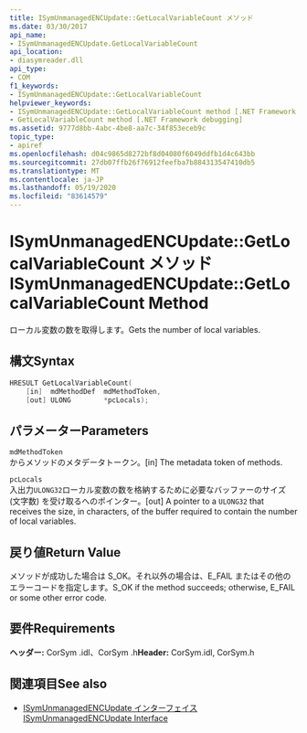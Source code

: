 ```yaml
---
title: ISymUnmanagedENCUpdate::GetLocalVariableCount メソッド
ms.date: 03/30/2017
api_name:
- ISymUnmanagedENCUpdate.GetLocalVariableCount
api_location:
- diasymreader.dll
api_type:
- COM
f1_keywords:
- ISymUnmanagedENCUpdate::GetLocalVariableCount
helpviewer_keywords:
- ISymUnmanagedENCUpdate::GetLocalVariableCount method [.NET Framework debugging]
- GetLocalVariableCount method [.NET Framework debugging]
ms.assetid: 9777d8bb-4abc-4be8-aa7c-34f853eceb9c
topic_type:
- apiref
ms.openlocfilehash: d04c9865d8272bf8d04080f6049ddfb1d4c643bb
ms.sourcegitcommit: 27db07ffb26f76912feefba7b884313547410db5
ms.translationtype: MT
ms.contentlocale: ja-JP
ms.lasthandoff: 05/19/2020
ms.locfileid: "83614579"
---
```

# <a name="isymunmanagedencupdategetlocalvariablecount-method"></a><span data-ttu-id="3f577-102">ISymUnmanagedENCUpdate::GetLocalVariableCount メソッド</span><span class="sxs-lookup"><span data-stu-id="3f577-102">ISymUnmanagedENCUpdate::GetLocalVariableCount Method</span></span>
<span data-ttu-id="3f577-103">ローカル変数の数を取得します。</span><span class="sxs-lookup"><span data-stu-id="3f577-103">Gets the number of local variables.</span></span>  
  
## <a name="syntax"></a><span data-ttu-id="3f577-104">構文</span><span class="sxs-lookup"><span data-stu-id="3f577-104">Syntax</span></span>  
  
```cpp  
HRESULT GetLocalVariableCount(  
    [in]  mdMethodDef  mdMethodToken,  
    [out] ULONG        *pcLocals);  
```  
  
## <a name="parameters"></a><span data-ttu-id="3f577-105">パラメーター</span><span class="sxs-lookup"><span data-stu-id="3f577-105">Parameters</span></span>  
 `mdMethodToken`  
 <span data-ttu-id="3f577-106">からメソッドのメタデータトークン。</span><span class="sxs-lookup"><span data-stu-id="3f577-106">[in] The metadata token of methods.</span></span>  
  
 `pcLocals`  
 <span data-ttu-id="3f577-107">入出力`ULONG32`ローカル変数の数を格納するために必要なバッファーのサイズ (文字数) を受け取るへのポインター。</span><span class="sxs-lookup"><span data-stu-id="3f577-107">[out] A pointer to a `ULONG32` that receives the size, in characters, of the buffer required to contain the number of local variables.</span></span>  
  
## <a name="return-value"></a><span data-ttu-id="3f577-108">戻り値</span><span class="sxs-lookup"><span data-stu-id="3f577-108">Return Value</span></span>  
 <span data-ttu-id="3f577-109">メソッドが成功した場合は S_OK。それ以外の場合は、E_FAIL またはその他のエラーコードを指定します。</span><span class="sxs-lookup"><span data-stu-id="3f577-109">S_OK if the method succeeds; otherwise, E_FAIL or some other error code.</span></span>  
  
## <a name="requirements"></a><span data-ttu-id="3f577-110">要件</span><span class="sxs-lookup"><span data-stu-id="3f577-110">Requirements</span></span>  
 <span data-ttu-id="3f577-111">**ヘッダー:** CorSym .idl、CorSym .h</span><span class="sxs-lookup"><span data-stu-id="3f577-111">**Header:** CorSym.idl, CorSym.h</span></span>  
  
## <a name="see-also"></a><span data-ttu-id="3f577-112">関連項目</span><span class="sxs-lookup"><span data-stu-id="3f577-112">See also</span></span>

- [<span data-ttu-id="3f577-113">ISymUnmanagedENCUpdate インターフェイス</span><span class="sxs-lookup"><span data-stu-id="3f577-113">ISymUnmanagedENCUpdate Interface</span></span>](isymunmanagedencupdate-interface.md)
